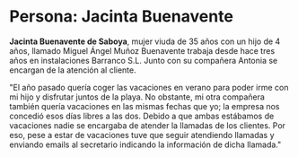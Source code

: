 # Persona: Jacinta Buenavente

**Jacinta Buenavente de Saboya**, mujer viuda de 35 años con un hijo de 4 años,
llamado Miguel Ángel Muñoz Buenavente trabaja desde hace tres años en
instalaciones Barranco S.L. Junto con su compañera Antonia se encargan
de la atención al cliente.

"El año pasado quería coger las vacaciones en verano para poder irme con mi
hijo y disfrutar juntos de la playa. No obstante, mi otra compañera también
quería vacaciones en las mismas fechas que yo; la empresa nos concedió
esos días libres a las dos. Debido a que ambas estábamos de vacaciones
nadie se encargaba de atender la llamadas de los clientes.
Por eso, pese a estar de vacaciones tuve que seguir atendiendo llamadas y
enviando emails al secretario indicando la información de dicha llamada."
